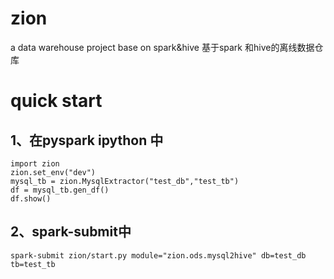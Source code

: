 # zion
a data warehouse project base on spark&amp;hive  基于spark 和hive的离线数据仓库

# quick start
## 1、在pyspark ipython 中
```
import zion
zion.set_env("dev")
mysql_tb = zion.MysqlExtractor("test_db","test_tb")
df = mysql_tb.gen_df()
df.show()
```

## 2、spark-submit中
```
spark-submit zion/start.py module="zion.ods.mysql2hive" db=test_db tb=test_tb 
```